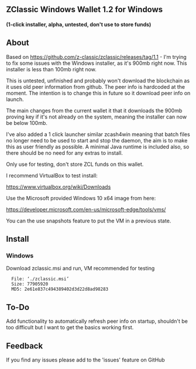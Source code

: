 ## ZClassic Windows Wallet 1.2 for Windows
#### (1-click installer, alpha, untested, don't use to store funds)

About
--------------

Based on https://github.com/z-classic/zclassic/releases/tag/1.1 - I'm trying to fix some issues with the Windows installer, as it's 900mb right now. This installer is less than 100mb right now.

This is untested, unfinished and probably won't download the blockchain as it uses old peer information from github. The peer info is hardcoded at the moment. The intention is to change this in future so it download peer info on launch.

The main changes from the current wallet it that it downloads the 900mb proving key if it's not already on the system, meaning the installer can now be below 100mb.

I've also added a 1 click launcher similar zcash4win meaning that batch files no longer need to be used to start and stop the daemon, the aim is to make this as user friendly as possible. A minimal Java runtime is included also, so there should be no need for any extras to install.

Only use for testing, don't store ZCL funds on this wallet. 

I recommend VirtualBox to test install:

https://www.virtualbox.org/wiki/Downloads

Use the Microsoft provided Windows 10 x64 image from here:

https://developer.microsoft.com/en-us/microsoft-edge/tools/vms/

You can the use snapshots feature to put the VM in a previous state.

Install
-----------------

### Windows
Download zclassic.msi and run, VM recommended for testing

```
  File: ‘./zclassic.msi’
  Size: 77905920    
  MD5: 2e61e837c494389402d3d22d8ad98283
```

To-Do
--------------

Add functionality to automatically refresh peer info on startup, shouldn't be too difficult but I want to get the basics working first.

Feedback
--------------

If you find any issues please add to the 'issues' feature on GitHub

